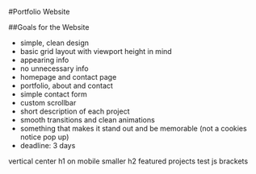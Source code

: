 #Portfolio Website

##Goals for the Website
- simple, clean design
- basic grid layout with viewport height in mind
- appearing info
- no unnecessary info
- homepage and contact page
- portfolio, about and contact
- simple contact form
- custom scrollbar
- short description of each project
- smooth transitions and clean animations
- something that makes it stand out and be memorable (not a cookies notice pop up)
- deadline: 3 days


vertical center h1 on mobile
smaller h2 featured projects
test js brackets
